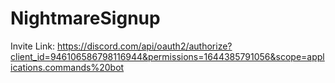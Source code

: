 # NightmareSignup

Invite Link: https://discord.com/api/oauth2/authorize?client_id=946106586798116944&permissions=1644385791056&scope=applications.commands%20bot